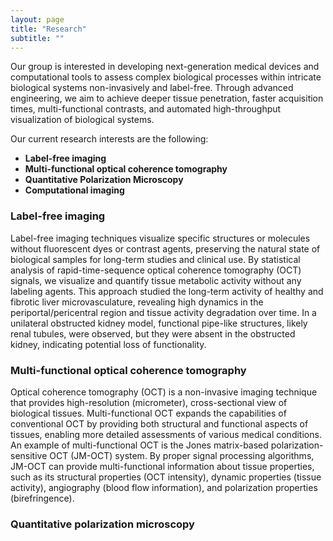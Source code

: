 ```yaml
---
layout: page
title: "Research"
subtitle: ""
---
```


Our group is interested in developing next-generation medical devices and computational tools to assess complex biological processes within intricate biological systems non-invasively and label-free. Through advanced engineering, we aim to achieve deeper tissue penetration, faster acquisition times, multi-functional contrasts, and automated high-throughput visualization of biological systems.

Our current research interests are the following: 
- **Label-free imaging**
- **Multi-functional optical coherence tomography**
- **Quantitative Polarization Microscopy**
- **Computational imaging** 

### Label-free imaging
Label-free imaging techniques visualize specific structures or molecules without fluorescent dyes or contrast agents, preserving the natural state of biological samples for long-term studies and clinical use. By statistical analysis of rapid-time-sequence optical coherence tomography (OCT) signals, we visualize and quantify tissue metabolic activity without any labeling agents. This approach studied the long-term activity of healthy and fibrotic liver microvasculature, revealing high dynamics in the periportal/pericentral region and tissue activity degradation over time. In a unilateral obstructed kidney model, functional pipe-like structures, likely renal tubules, were observed, but they were absent in the obstructed kidney, indicating potential loss of functionality.

### Multi-functional optical coherence tomography
Optical coherence tomography (OCT) is a non-invasive imaging technique that provides high-resolution (micrometer), cross-sectional view of biological tissues. Multi-functional OCT expands the capabilities of conventional OCT by providing both structural and functional aspects of tissues, enabling more detailed assessments of various medical conditions. An example of multi-functional OCT is the Jones matrix-based polarization-sensitive OCT (JM-OCT) system. By proper signal processing algorithms, JM-OCT can provide multi-functional information about tissue properties, such as its structural properties (OCT intensity), dynamic properties (tissue activity), angiography (blood flow information), and polarization properties (birefringence).

### Quantitative polarization microscopy
